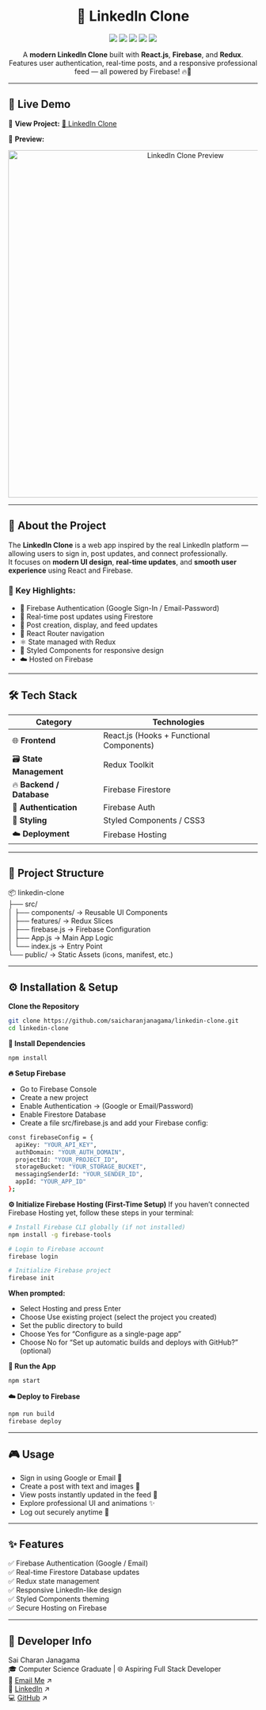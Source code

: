 <h1 align="center">🔗 LinkedIn Clone</h1>
<p align="center">
  <img src="https://img.shields.io/badge/Frontend-React.js-blue?style=for-the-badge" />
  <img src="https://img.shields.io/badge/Backend-Firebase-orange?style=for-the-badge" />
  <img src="https://img.shields.io/badge/State-Redux-purple?style=for-the-badge" />
  <img src="https://img.shields.io/badge/Styling-Styled%20Components-pink?style=for-the-badge" />
  <img src="https://img.shields.io/badge/Deployed%20On-Firebase%20Hosting-yellow?style=for-the-badge" />
</p>

<p align="center">
  A <b>modern LinkedIn Clone</b> built with <b>React.js</b>, <b>Firebase</b>, and <b>Redux</b>.<br/>
  Features user authentication, real-time posts, and a responsive professional feed — all powered by Firebase! 🔥💬
</p>

---

## 🚀 Live Demo
🔗 **View Project:** [🔗 LinkedIn Clone](https://linkedin-clone-accd3.web.app/)

📸 **Preview:**
<p align="center">
  <img src="linkedin-clone-preview.png" width="700" alt="LinkedIn Clone Preview"/>
</p>

---

## 🧠 About the Project
The **LinkedIn Clone** is a web app inspired by the real LinkedIn platform — allowing users to sign in, post updates, and connect professionally.  
It focuses on **modern UI design**, **real-time updates**, and **smooth user experience** using React and Firebase.

### 🎯 Key Highlights:
- 🔐 Firebase Authentication (Google Sign-In / Email-Password)  
- 📰 Real-time post updates using Firestore  
- 💬 Post creation, display, and feed updates  
- 🧭 React Router navigation  
- ⚛️ State managed with Redux  
- 🎨 Styled Components for responsive design  
- ☁️ Hosted on Firebase  

---

## 🛠️ Tech Stack
| Category | Technologies |
|-----------|--------------|
| 🌐 **Frontend** | React.js (Hooks + Functional Components) |
| 🗃️ **State Management** | Redux Toolkit |
| 🔥 **Backend / Database** | Firebase Firestore |
| 🔑 **Authentication** | Firebase Auth |
| 🎨 **Styling** | Styled Components / CSS3 |
| ☁️ **Deployment** | Firebase Hosting |

---

## 📂 Project Structure

📦 linkedin-clone<br>
├── src/<br>
│ ├── components/ → Reusable UI Components<br>
│ ├── features/ → Redux Slices<br>
│ ├── firebase.js → Firebase Configuration<br>
│ ├── App.js → Main App Logic<br>
│ └── index.js → Entry Point<br>
└── public/ → Static Assets (icons, manifest, etc.)

---

## ⚙️ Installation & Setup

**Clone the Repository**
```bash
git clone https://github.com/saicharanjanagama/linkedin-clone.git
cd linkedin-clone
```

**🧩 Install Dependencies**
```bash
npm install
```

**🔥 Setup Firebase**
- Go to Firebase Console
- Create a new project
- Enable Authentication → (Google or Email/Password)
- Enable Firestore Database
- Create a file src/firebase.js and add your Firebase config:
```bash
const firebaseConfig = {
  apiKey: "YOUR_API_KEY",
  authDomain: "YOUR_AUTH_DOMAIN",
  projectId: "YOUR_PROJECT_ID",
  storageBucket: "YOUR_STORAGE_BUCKET",
  messagingSenderId: "YOUR_SENDER_ID",
  appId: "YOUR_APP_ID"
};
```

**⚙️ Initialize Firebase Hosting (First-Time Setup)**
If you haven’t connected Firebase Hosting yet, follow these steps in your terminal:
```bash
# Install Firebase CLI globally (if not installed)
npm install -g firebase-tools

# Login to Firebase account
firebase login

# Initialize Firebase project
firebase init
```
**When prompted:**
- Select Hosting and press Enter
- Choose Use existing project (select the project you created)
- Set the public directory to build
- Choose Yes for “Configure as a single-page app”
- Choose No for “Set up automatic builds and deploys with GitHub?” (optional)

**🚀 Run the App**
```bash
npm start
```

**☁️ Deploy to Firebase**
```bash
npm run build
firebase deploy
```

---

## 🎮 Usage

- Sign in using Google or Email 🔐
- Create a post with text and images 📝
- View posts instantly updated in the feed 🔄
- Explore professional UI and animations ✨
- Log out securely anytime 🚪

---

## ✨ Features

✅ Firebase Authentication (Google / Email)<br>
✅ Real-time Firestore Database updates<br>
✅ Redux state management<br>
✅ Responsive LinkedIn-like design<br>
✅ Styled Components theming<br>
✅ Secure Hosting on Firebase

---

## 💼 Developer Info

Sai Charan Janagama<br>
🎓 Computer Science Graduate | 🌐 Aspiring Full Stack Developer<br>
📧 [Email Me](saic89738@gmail.com) ↗<br>
🔗 [LinkedIn](https://www.linkedin.com/in/saicharanjanagama/) ↗<br>
💻 [GitHub](https://github.com/SaiCharanJanagama) ↗
